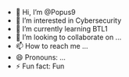 - 👋 Hi, I’m @Popus9
- 👀 I’m interested in Cybersecurity
- 🌱 I’m currently learning BTL1
- 💞️ I’m looking to collaborate on ...
- 📫 How to reach me ...
- 😄 Pronouns: ...
- ⚡ Fun fact: Fun

<!---
Popus9/Popus9 is a ✨ special ✨ repository because its `README.md` (this file) appears on your GitHub profile.
You can click the Preview link to take a look at your changes.
--->
